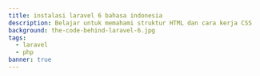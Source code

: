 ```yaml
---
title: instalasi laravel 6 bahasa indonesia
description: Belajar untuk memahami struktur HTML dan cara kerja CSS
background: the-code-behind-laravel-6.jpg
tags:
  - laravel
  - php
banner: true
---
```

